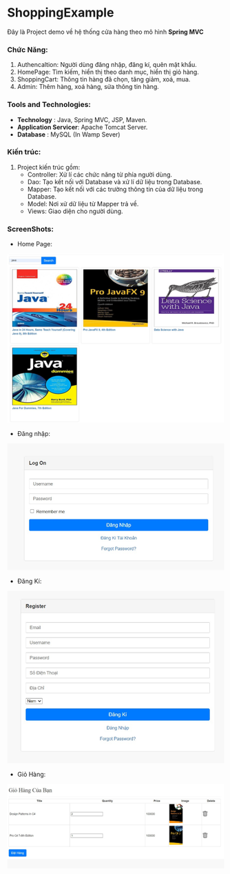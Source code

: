 # ShoppingExample



Đây là Project demo về hệ thống cửa hàng theo mô hình **Spring MVC** 

### Chức Năng:

1. Authencaltion: Người dùng đăng nhập, đăng kí, quên mật khẩu.
2. HomePage: Tìm kiếm, hiển thị theo danh mục, hiển thị giỏ hàng.
3. ShoppingCart: Thông tin hàng đã chọn, tăng giảm, xoá, mua.
4. Admin: Thêm hàng, xoá hàng, sửa thông tin hàng.

### Tools and Technologies:

* **Technology** : Java, Spring MVC, JSP, Maven.
* **Application Servicer**: Apache Tomcat Server.
* **Database** : MySQL (In Wamp Sever)

### Kiến trúc:
1. Project kiến trúc gồm:
   * Controller: Xử lí các chức năng từ phía người dùng.
   * Dao: Tạo kết nối với Database và xử lí dữ liệu trong Database.
   * Mapper: Tạo kết nối với các trường thông tin của dữ liệu trong Database.
   * Model: Nơi xử dữ liệu từ Mapper trả về.
   * Views: Giao diện cho người dùng.

### ScreenShots:

* Home Page:

![Alt text](https://github.com/Vinh0398/ShoppingExample/blob/master/Images/Homepage.jpeg "Home Page")

* Đăng nhập:

![Alt text](https://github.com/Vinh0398/ShoppingExample/blob/master/Images/Login.jpeg "Trang Đăng nhập")

* Đăng Kí:

![Alt text](https://github.com/Vinh0398/ShoppingExample/blob/master/Images/dang-ki.jpeg "Trang Đăng kí")

* Giỏ Hàng:

![Alt text](https://github.com/Vinh0398/ShoppingExample/blob/master/Images/Cart.jpeg "Trang Giỏ Hàng")


